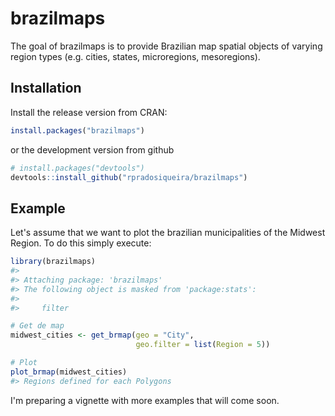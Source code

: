 <!-- README.md is generated from README.Rmd. Please edit that file -->
brazilmaps
==========

The goal of brazilmaps is to provide Brazilian map spatial objects of varying region types (e.g. cities, states, microregions, mesoregions).

Installation
------------

Install the release version from CRAN:

``` r
install.packages("brazilmaps")
```

or the development version from github

``` r
# install.packages("devtools")
devtools::install_github("rpradosiqueira/brazilmaps")
```

Example
-------

Let's assume that we want to plot the brazilian municipalities of the Midwest Region. To do this simply execute:

``` r
library(brazilmaps)
#> 
#> Attaching package: 'brazilmaps'
#> The following object is masked from 'package:stats':
#> 
#>     filter

# Get de map
midwest_cities <- get_brmap(geo = "City",
                            geo.filter = list(Region = 5))

# Plot
plot_brmap(midwest_cities)
#> Regions defined for each Polygons
```

I'm preparing a vignette with more examples that will come soon.
